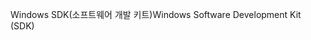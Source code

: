 <span data-ttu-id="da3ef-101">Windows SDK(소프트웨어 개발 키트)</span><span class="sxs-lookup"><span data-stu-id="da3ef-101">Windows Software Development Kit (SDK)</span></span>